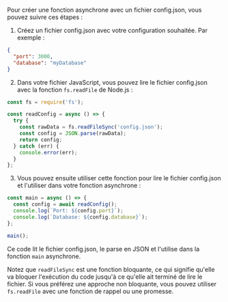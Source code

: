 Pour créer une fonction asynchrone avec un fichier config.json, vous pouvez suivre ces étapes :

1. Créez un fichier config.json avec votre configuration souhaitée. Par exemple :
```json
{
  "port": 3000,
  "database": "myDatabase"
}
```
2. Dans votre fichier JavaScript, vous pouvez lire le fichier config.json avec la fonction `fs.readFile` de Node.js :
```javascript
const fs = require('fs');

const readConfig = async () => {
  try {
    const rawData = fs.readFileSync('config.json');
    const config = JSON.parse(rawData);
    return config;
  } catch (err) {
    console.error(err);
  }
};
```
3. Vous pouvez ensuite utiliser cette fonction pour lire le fichier config.json et l'utiliser dans votre fonction asynchrone :
```javascript
const main = async () => {
  const config = await readConfig();
  console.log(`Port: ${config.port}`);
  console.log(`Database: ${config.database}`);
};

main();
```
Ce code lit le fichier config.json, le parse en JSON et l'utilise dans la fonction `main` asynchrone.

Notez que `readFileSync` est une fonction bloquante, ce qui signifie qu'elle va bloquer l'exécution du code jusqu'à ce qu'elle ait terminé de lire le fichier. Si vous préférez une approche non bloquante, vous pouvez utiliser `fs.readFile` avec une fonction de rappel ou une promesse.